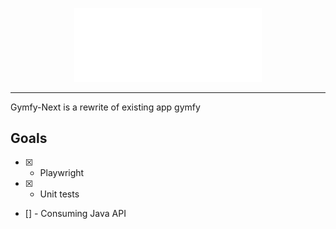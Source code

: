 <p align="center">
    <img
      alt="Gymfy"
      src="public/assets/images/logo_without_text.svg"
      width="300"
    />
</p>
<hr>

Gymfy-Next is a rewrite of existing app gymfy

## Goals

- [x] - Playwright
- [x] - Unit tests
- [] - Consuming Java API

